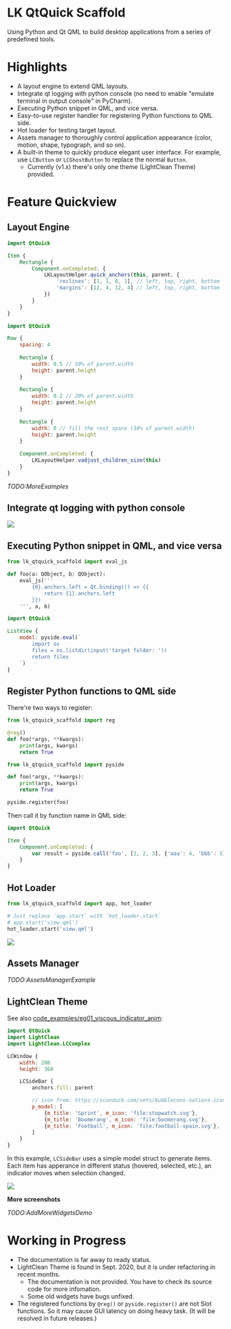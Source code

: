 # LK QtQuick Scaffold

Using Python and Qt QML to build desktop applications from a series of
predefined tools.

# Highlights

- A layout engine to extend QML layouts.
- Integrate qt logging with python console (no need to enable "emulate terminal
  in output console" in PyCharm).
- Executing Python snippet in QML, and vice versa.
- Easy-to-use register handler for registering Python functions to QML side.
- Hot loader for testing target layout.
- Assets manager to thoroughly control application appearance (color, motion,
  shape, typograph, and so on).
- A built-in theme to quickly produce elegant user interface. For example,
  use `LCButton` or `LCGhostButton` to replace the normal `Button`.
    - Currently (v1.x) there's only one theme (LightClean Theme) provided.

# Feature Quickview

## Layout Engine

```qml
import QtQuick

Item {
    Rectangle {
        Component.onCompleted: {
            LKLayoutHelper.quick_anchors(this, parent, {
                'reclines': [1, 1, 0, 1], // left, top, right, bottom
                'margins': [12, 4, 12, 4] // left, top, right, bottom
            })
        }
    }
}
```

```qml
import QtQuick

Row {
    spacing: 4
    
    Rectangle {
        width: 0.5 // 50% of parent.width
        height: parent.height
    }
    
    Rectangle {
        width: 0.2 // 20% of parent.width
        height: parent.height
    }
    
    Rectangle {
        width: 0 // fill the rest space (30% of parent.width)
        height: parent.height
    }
    
    Component.onCompleted: {
        LKLayoutHelper.vadjust_children_size(this)
    }
}
```

*TODO:MoreExamples*

## Integrate qt logging with python console

![](./.assets/20211024201434.png)

## Executing Python snippet in QML, and vice versa

```python
from lk_qtquick_scaffold import eval_js

def foo(a: QObject, b: QObject):
    eval_js('''
        {0}.anchors.left = Qt.binding(() => {{
            return {1}.anchors.left
        }})
    ''', a, b)
```

```qml
import QtQuick

ListView {
    model: pyside.eval(`
        import os
        files = os.listdir(input('target folder: '))
        return files
    `)
}
```

## Register Python functions to QML side

There're two ways to register:

```python
from lk_qtquick_scaffold import reg

@reg()
def foo(*args, **kwargs):
    print(args, kwargs)
    return True
```

```python
from lk_qtquick_scaffold import pyside

def foo(*args, **kwargs):
    print(args, kwargs)
    return True

pyside.register(foo)
```

Then call it by function name in QML side:

```qml
import QtQuick

Item {
    Component.onCompleted: {
        var result = pyside.call('foo', [1, 2, 3], {'aaa': 4, 'bbb': 5})
    }
}
```

## Hot Loader

```python
from lk_qtquick_scaffold import app, hot_loader

# Just replace `app.start` with `hot_loader.start`
# app.start('view.qml')
hot_loader.start('view.qml')
```

![](.assets/20211024203352.png)

## Assets Manager

*TODO:AssetsManagerExample*

## LightClean Theme

See
also [code_examples/eg01_viscous_indicator_anim](code_examples/animations/eg01_viscous_indicator_anim/view.qml):

```qml
import QtQuick
import LightClean
import LightClean.LCComplex

LCWindow {
    width: 280
    height: 360

    LCSideBar {
        anchors.fill: parent

        // icon from: https://iconduck.com/sets/bubblecons-nations-icon-set
        p_model: [
            {m_title: 'Sprint', m_icon: 'file:stopwatch.svg'},
            {m_title: 'Boomerang', m_icon: 'file:boomerang.svg'},
            {m_title: 'Football', m_icon: 'file:football-spain.svg'},
        ]
    }
}
```

In this example, `LCSideBar` uses a simple model struct to generate items. Each
item has apperance in different status (hovered, selected, etc.), an indicator
moves when selection changed.

![](gallery/widgets_demo/viscous-indicator-anim.gif)

**More screenshots**

*TODO:AddMoreWidgetsDemo*

# Working in Progress

- The documentation is far away to ready status.
- LightClean Theme is found in Sept. 2020, but it is under refactoring in recent
  months.
    - The documentation is not provided. You have to check its source code for
      more infomation.
    - Some old widgets have bugs unfixed.
- The registered functions by `@reg()` or `pyside.register()` are not Slot
  functions. So it may cause GUI latency on doing heavy task. (It will be
  resolved in future releases.)

